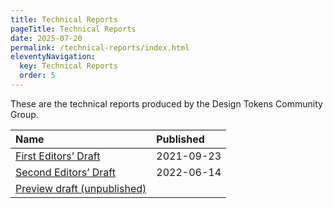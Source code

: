 ```yaml
---
title: Technical Reports
pageTitle: Technical Reports
date: 2025-07-20
permalink: /technical-reports/index.html
eleventyNavigation:
  key: Technical Reports
  order: 5
---
```


These are the technical reports produced by the Design Tokens Community Group.

| Name                                               | Published  |
| :------------------------------------------------- | :--------- |
| [First Editors’ Draft](/TR/first-editors-draft/)   | 2021-09-23 |
| [Second Editors’ Draft](/TR/second-editors-draft/) | 2022-06-14 |
| [Preview draft (unpublished)](/TR/drafts/)         |            |
